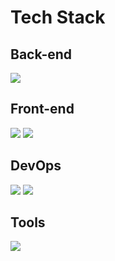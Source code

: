# Tech Stack 
## Back-end
<img src="https://img.shields.io/badge/Java-007396?style=flat&logo=Java&logoColor=white"/>

## Front-end
<img src="https://img.shields.io/badge/HTML5-E34F26?style=flat&logo=html5&logoColor=white"/> <img src="https://img.shields.io/badge/CSS3-1572B6?style=flat&logo=css3&logoColor=white"/>

## DevOps
<img src="https://img.shields.io/badge/IntelliJIDEA-000000?logo=intellijidea&logoColor=white"/> <img src="https://img.shields.io/badge/VSCode-007ACC?logo=visualstudiocode&logoColor=white"/>

## Tools
<img src="https://img.shields.io/badge/Slack-4A154B?logo=slack&logoColor=white"/> 

<!-- ![]() -->
<!-- ### Hi there 👋 -->

<!--
**Mi1esian/Mi1esian** is a ✨ _special_ ✨ repository because its `README.md` (this file) appears on your GitHub profile.

Here are some ideas to get you started:

- 🔭 I’m currently working on ...
- 🌱 I’m currently learning ...
- 👯 I’m looking to collaborate on ...
- 🤔 I’m looking for help with ...
- 💬 Ask me about ...
- 📫 How to reach me: ...
- 😄 Pronouns: ...
- ⚡ Fun fact: ...
-->

